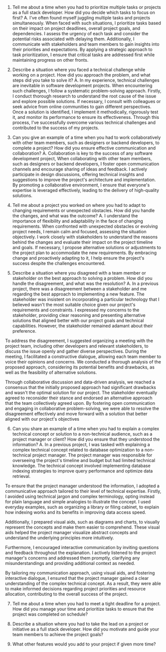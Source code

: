1. Tell me about a time when you had to prioritize multiple tasks or projects as a full stack developer. How did you decide which tasks to focus on first?
   A. I've often found myself juggling multiple tasks and projects simultaneously. When faced with such situations, I prioritize tasks based on their impact on project deadlines, overall project goals, and dependencies. I assess the urgency of each task and consider the potential risks associated with delaying them. Additionally, I communicate with stakeholders and team members to gain insights into their priorities and expectations. By applying a strategic approach to task prioritization, I ensure that critical tasks are addressed first while maintaining progress on other fronts.

2. Describe a situation where you faced a technical challenge while working on a project. How did you approach the problem, and what steps did you take to solve it?
   A. In my experience, technical challenges are inevitable in software development projects. When encountering such challenges, I follow a systematic problem-solving approach. Firstly, I conduct thorough research to understand the root cause of the issue and explore possible solutions. If necessary, I consult with colleagues or seek advice from online communities to gain different perspectives. Once a solution is identified, I implement it methodically, rigorously test it, and monitor its performance to ensure its effectiveness. Through this process, I've successfully overcome various technical challenges and contributed to the success of my projects.

3. Can you give an example of a time when you had to work collaboratively with other team members, such as designers or backend developers, to complete a project? How did you ensure effective communication and collaboration?
   A. Collaboration is key to the success of any software development project, When collaborating with other team members, such as designers or backend developers, I foster open communication channels and encourage sharing of ideas and feedback. I actively participate in design discussions, offering technical insights and suggestions to improve the project's architecture and implementation. By promoting a collaborative environment, I ensure that everyone's expertise is leveraged effectively, leading to the delivery of high-quality solutions.

4. Tell me about a project you worked on where you had to adapt to changing requirements or unexpected obstacles. How did you handle the changes, and what was the outcome?
   A. I understand the importance of flexibility and adaptability in the face of changing requirements. When confronted with unexpected obstacles or evolving project needs, I remain calm and focused, assessing the situation objectively. I work closely with stakeholders to understand the reasons behind the changes and evaluate their impact on the project timeline and goals. If necessary, I propose alternative solutions or adjustments to the project plan to accommodate the new requirements. By embracing change and proactively adapting to it, I help ensure the project's success despite the challenges encountered.

5. Describe a situation where you disagreed with a team member or stakeholder on the best approach to solving a problem. How did you handle the disagreement, and what was the resolution?
   A. In a previous project, there was a disagreement between a stakeholder and me regarding the best approach to implementing a new feature. The stakeholder was insistent on incorporating a particular technology that I believed wasn't the most suitable choice given our project's requirements and constraints. I expressed my concerns to the stakeholder, providing clear reasoning and presenting alternative solutions that aligned better with our project goals and technical capabilities. However, the stakeholder remained adamant about their preference.

To address the disagreement, I suggested organizing a meeting with the project team, including other developers and relevant stakeholders, to discuss the issue openly and gather diverse perspectives. During the meeting, I facilitated a constructive dialogue, allowing each team member to voice their opinions and concerns. We conducted a thorough analysis of the proposed approach, considering its potential benefits and drawbacks, as well as the feasibility of alternative solutions.

Through collaborative discussion and data-driven analysis, we reached a consensus that the initially proposed approach had significant drawbacks and wasn't the optimal solution for our project. The stakeholder eventually agreed to reconsider their stance and endorsed an alternative approach that the team collectively agreed upon. By fostering open communication and engaging in collaborative problem-solving, we were able to resolve the disagreement effectively and move forward with a solution that better aligned with our project's objectives

6. Can you share an example of a time when you had to explain a complex technical concept or solution to a non-technical audience, such as a project manager or client? How did you ensure that they understood the information?
   A. In a previous project, I was tasked with explaining a complex technical concept related to database optimization to a non-technical project manager. The project manager was responsible for overseeing the project's timeline and budget but had limited technical knowledge. The technical concept involved implementing database indexing strategies to improve query performance and optimize data retrieval.

To ensure that the project manager understood the information, I adopted a communicative approach tailored to their level of technical expertise. Firstly, I avoided using technical jargon and complex terminology, opting instead for plain language and simple analogies to illustrate the concept. I used everyday examples, such as organizing a library or filing cabinet, to explain how indexing works and its benefits in improving data access speed.

Additionally, I prepared visual aids, such as diagrams and charts, to visually represent the concepts and make them easier to comprehend. These visual aids helped the project manager visualize abstract concepts and understand the underlying principles more intuitively.

Furthermore, I encouraged interactive communication by inviting questions and feedback throughout the explanation. I actively listened to the project manager's concerns and addressed them promptly, clarifying any misunderstandings and providing additional context as needed.

By tailoring my communication approach, using visual aids, and fostering interactive dialogue, I ensured that the project manager gained a clear understanding of the complex technical concept. As a result, they were able to make informed decisions regarding project priorities and resource allocation, contributing to the overall success of the project.

7. Tell me about a time when you had to meet a tight deadline for a project. How did you manage your time and prioritize tasks to ensure that the project was completed on schedule?

8. Describe a situation where you had to take the lead on a project or initiative as a full stack developer. How did you motivate and guide your team members to achieve the project goals?

9. What other features would you add to your project if given more time?
